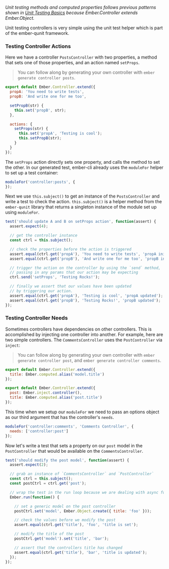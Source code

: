 _Unit testing methods and computed properties follows previous patterns shown
in [Unit Testing Basics] because Ember.Controller extends Ember.Object._

Unit testing controllers is very simple using the unit test helper which is part
of the ember-qunit framework.

### Testing Controller Actions

Here we have a controller `PostsController` with two properties, a method that
sets one of those properties, and an action named `setProps`.

> You can follow along by generating your own controller with `ember generate
> controller posts`.

```app/controllers/posts.js
export default Ember.Controller.extend({
  propA: 'You need to write tests',
  propB: 'And write one for me too',

  setPropB(str) {
    this.set('propB', str);
  },

  actions: {
    setProps(str) {
      this.set('propA', 'Testing is cool');
      this.setPropB(str);
    }
  }
});
```

The `setProps` action directly sets one property, and calls the method to set the other.
In our generated test, ember-cli already uses the `moduleFor` helper to set up a test
container:

```tests/unit/controllers/posts-test.js
moduleFor('controller:posts', {
});
```

Next we use `this.subject()` to get an instance of the `PostsController` and
write a test to check the action. `this.subject()` is a helper method from the
`ember-qunit` library that returns a singleton instance of the module set up
using `moduleFor`.

```tests/unit/controllers/posts-test.js
test('should update A and B on setProps action', function(assert) {
  assert.expect(4);

  // get the controller instance
  const ctrl = this.subject();

  // check the properties before the action is triggered
  assert.equal(ctrl.get('propA'), 'You need to write tests', 'propA initialized');
  assert.equal(ctrl.get('propB'), 'And write one for me too', 'propB initialized');

  // trigger the action on the controller by using the `send` method,
  // passing in any params that our action may be expecting
  ctrl.send('setProps', 'Testing Rocks!');

  // finally we assert that our values have been updated
  // by triggering our action.
  assert.equal(ctrl.get('propA'), 'Testing is cool', 'propA updated');
  assert.equal(ctrl.get('propB'), 'Testing Rocks!', 'propB updated');
});
```

### Testing Controller Needs

Sometimes controllers have dependencies on other controllers. This is
accomplished by injecting one controller into another. For example, here are two simple controllers. The
`CommentsController` uses the `PostController` via `inject`:

> You can follow along by generating your own controller with `ember generate
> controller post`, and `ember generate controller comments`.

```app/controllers/post.js
export default Ember.Controller.extend({
  title: Ember.computed.alias('model.title')
});
```

```app/controllers/comments.js
export default Ember.Controller.extend({
  post: Ember.inject.controller(),
  title: Ember.computed.alias('post.title')
});
```

This time when we setup our `moduleFor` we need to pass an options object as
our third argument that has the controller's `needs`.

```tests/unit/controllers/comments-test.js
moduleFor('controller:comments', 'Comments Controller', {
  needs: ['controller:post']
});
```

Now let's write a test that sets a property on our `post` model in the
`PostController` that would be available on the `CommentsController`.

```tests/unit/controllers/comments-test.js
test('should modify the post model', function(assert) {
  assert.expect(2);

  // grab an instance of `CommentsController` and `PostController`
  const ctrl = this.subject();
  const postCtrl = ctrl.get('post');

  // wrap the test in the run loop because we are dealing with async functions
  Ember.run(function() {

    // set a generic model on the post controller
    postCtrl.set('model', Ember.Object.create({ title: 'foo' }));

    // check the values before we modify the post
    assert.equal(ctrl.get('title'), 'foo', 'title is set');

    // modify the title of the post
    postCtrl.get('model').set('title', 'bar');

    // assert that the controllers title has changed
    assert.equal(ctrl.get('title'), 'bar', 'title is updated');
  });
});
```

[Unit Testing Basics]: unit-testing-basics
[needs]: ../controllers/dependencies-between-controllers
